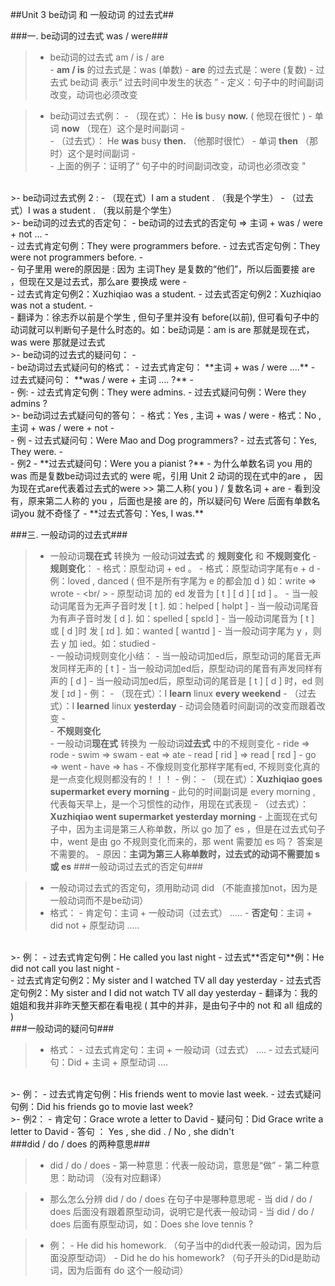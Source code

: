 ##Unit 3 be动词 和 一般动词 的过去式##


###一. be动词的过去式  was / were###

>- be动词的过去式 am / is / are  
    - **am / is** 的过去式是：was (单数)
    - **are** 的过去式是：were (复数)
    - 过去式 be动词 表示“ 过去时间中发生的状态 ”
    - 定义：句子中的时间副词改变，动词也必须改变
    
>- be动词过去式例：
    - （现在式）： He **is** busy **now.**  ( 他现在很忙 )
        - 单词 **now** （现在）这个是时间副词
    - <br/>
    - （过去式）： He **was** busy **then.** （他那时很忙）
        - 单词 **then** （那时）这个是时间副词
    - <br/>
    - 上面的例子：证明了“ 句子中的时间副词改变，动词也必须改变 " 

<br/>   
>- be动词过去式例 2 :
    - （现在式）I am a student . （我是个学生）
    - （过去式）I was a student . （我以前是个学生）
    
<br/>
>- be动词的过去式的否定句：
    - be动词的过去式的否定句 => 主词 + was / were  + not ...
        - <br/>
        - 过去式肯定句例：They were programmers before.
        - 过去式否定句例：They were not programmers before.
            - <br/>
            - 句子里用 were的原因是 : 因为 主词They 是复数的“他们”，所以后面要接 are ，但现在又是过去式，那么are 要换成 were 
        - <br/>
        - 过去式肯定句例2：Xuzhiqiao was a student.
        - 过去式否定句例2：Xuzhiqiao was not a student.
            - <br/>
            - 翻译为：徐志乔以前是个学生 , 但句子里并没有 before(以前), 但可看句子中的动词就可以判断句子是什么时态的。如：be动词是：am is are 那就是现在式，was were 那就是过去式
            
<br/>
>- be动词的过去式的疑问句：
    - <br/>
    - be动词过去式疑问句的格式：
        - 过去式肯定句： **主词 + was / were  ....**
        - 过去式疑问句： **was / were + 主词  .... ?**
        - <br/>
    - 例: 
        - 过去式肯定句例：They were admins.
        - 过去式疑问句例：Were they admins ?

<br/>
>- be动词过去式疑问句的答句：
    - 格式：Yes , 主词 + was / were 
    - 格式：No , 主词 + was / were + not 
    - <br/>
    - 例
        - 过去式疑问句：Were Mao and Dog programmers?
        - 过去式答句：Yes, They were.
    - <br/>
    - 例2
        - **过去式疑问句：Were you  a pianist ?**
            - 为什么单数名词 you 用的was 而是复数be动词过去式的 were 呢，引用 Unit 2 动词的现在式中的are ， 因为现在式are代表着过去式的were
                >> 第二人称( you ) / 复数名词 + are
            - 看到没有，原来第二人称的 you ，后面也是接 are 的，所以疑问句 Were 后面有单数名词you 就不奇怪了
        - **过去式答句：Yes, I was.**
    
###三. 一般动词的过去式###

>- 一般动词**现在式** 转换为 一般动词**过去式** 的 **规则变化** 和 **不规则变化**
    - **规则变化**：
        - 格式：原型动词 + ed 。
        - 格式：原型动词字尾有e + d
            - 例：loved , danced ( 但不是所有字尾为 e 的都会加 d ) 
            如：write => wrote
        - <br/ >
        - 原型动词 加的 ed 发音为 [ t ] [ d ] [ ɪd ] 。
            - 当一般动词尾音为无声子音时发 [ t ].  如：helped [ həlpt ]
            - 当一般动词尾音为有声子音时发 [ d ]. 如：spelled [ spɛld ]
            - 当一般动词尾音为 [ t ] 或 [ d ]时 发 [ ɪd ]. 如：wanted [ wantɪd ]
            - 当一般动词字尾为 y ，则去 y 加 ied。如：studied
        - <br/>
        - 一般动词规则变化小结：
            - 当一般动词加ed后，原型动词的尾音无声发同样无声的 [ t ]
            - 当一般动词加ed后，原型动词的尾音有声发同样有声的 [ d ]
            - 当一般动词加ed后，原型动词的尾音是 [ t ] [ d ] 时，ed 则发 [ ɪd ]
        - 例：
            - （现在式）：I **learn** linux **every weekend**
            - （过去式）：I **learned** linux **yesterday**
            - 动词会随着时间副词的改变而跟着改变 
    - <br/>
    - **不规则变化**  
        - 一般动词**现在式** 转换为 一般动词**过去式** 中的不规则变化
            - ride => rode
            - swim => swam
            - eat => ate
            - read [ rid ] => read [ rɛd ]
            - go => went 
            - have => has 
            - 不像规则变化那样字尾有ed,
            不规则变化真的是一点变化规则都没有的！！！
        - 例：
            - （现在式）：**Xuzhiqiao goes supermarket every morning**
                - 此句的时间副词是 every morning , 代表每天早上，是一个习惯性的动作，用现在式表现
            - （过去式）：**Xuzhiqiao went supermarket yesterday morning**
            - 上面现在式句子中，因为主词是第三人称单数，所以 go 加了 es ，但是在过去式句子中，went 是由 go 不规则变化而来的，那 went 需要加 es 吗？ 答案是不需要的。
                - 原因：**主词为第三人称单数时，过去式的动词不需要加 s 或 es**
    ###一般动词过去式的否定句###

>- 一般动词过去式的否定句，须用助动词 did （不能直接加not，因为是一般动词而不是be动词）
>- 格式：
    - 肯定句：主词 + 一般动词（过去式） .....
    - **否定句**：主词 + did not + 原型动词 ..... 
<br/>
>- 例：
    - 过去式肯定句例：He called you last night
    - 过去式**否定句**例：He did not call you last night
    - <br/>
    - 过去式肯定句例2：My sister and I watched TV all day yesterday
    - 过去式否定句例2：My sister and I did not watch TV all day yesterday
        -  翻译为：我的姐姐和我并非昨天整天都在看电视 ( 其中的并非，是由句子中的 not 和 all 组成的 )
        
<br/>
###一般动词的疑问句###

>- 格式：
    - 过去式肯定句：主词 + 一般动词（过去式） ....
    - 过去式疑问句：Did + 主词 + 原型动词 ....
<br/>   
>- 例：
    - 过去式肯定句例：His friends went to movie last week.
    - 过去式疑问句例：Did his friends go to movie last week?
<br/>
>- 例2：
    - 肯定句：Grace wrote a letter to David
    - 疑问句：Did Grace write a letter to David
    - 答句 ： Yes , she did . / No , she didn't
    
<br/>
###did / do / does 的两种意思###

>- did / do / does 
    - 第一种意思：代表一般动词，意思是“做”
    - 第二种意思：助动词 （没有对应翻译）

>- 那么怎么分辨 did / do / does 在句子中是哪种意思呢
    - 当 did / do / does 后面没有跟着原型动词，说明它是代表一般动词
    - 当 did / do / does 后面有原型动词，如：Does she love tennis ?
    
>- 例：
    - He did his homework. （句子当中的did代表一般动词，因为后面没原型动词）
    - Did he do his homework? （句子开头的Did是助动词，因为后面有 do 这个一般动词）
